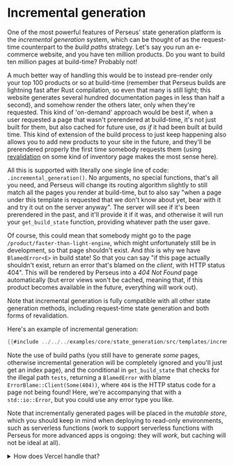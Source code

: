 # Incremental generation

One of the most powerful features of Perseus' state generation platform is the *incremental generation* system, which can be thought of as the request-time counterpart to the *build paths* strategy. Let's say you run an e-commerce website, and you have ten million products. Do you want to build ten million pages at build-time? Probably not!

A much better way of handling this would be to instead pre-render only your top 100 products or so at build-time (remember that Perseus builds are lightning fast after Rust compilation, so even that many is still light; this website generates several hundred documentation pages in less than half a second), and somehow render the others later, only when they're requested. This kind of 'on-demand' approach would be best if, when a user requested a page that wasn't prerendered at build-time, it's not just built for them, but also cached for future use, *as if* it had been built at build time. This kind of extension of the build process to just keep happening also allows you to add new products to your site in the future, and they'll be prerendered properly the first time somebody requests them (using [revalidation](:state/revalidation) on some kind of inventory page makes the most sense here).

All this is supported with literally one single line of code: `.incremental_generation()`. No arguments, no special functions, that's all you need, and Perseus will change its routing algorithm slightly to still match all the pages you render at build-time, but to also say "when a page under this template is requested that we don't know about yet, bear with it and try it out on the server anyway". The server will see if it's been prerendered in the past, and it'll provide it if it was, and otherwise it will run your `get_build_state` function, providing whatever path the user gave.

Of course, this could mean that somebody might go to the page `/product/faster-than-light-engine`, which might unfortunately still be in development, so that page shouldn't exist. And *this* is why we have `BlamedError<E>` in build state! So that you can say "if this page actually shouldn't exist, return an error that's blamed on the *client*, with HTTP status 404". This will be rendered by Perseus into a *404 Not Found* page automatically (but error views won't be cached, meaning that, if this product becomes available in the future, everything will work out).

Note that incremental generation is fully compatible with all other state generation methods, including request-time state generation and both forms of revalidation.

Here's an example of incremental generation:

```rust
{{#include ../../../examples/core/state_generation/src/templates/incremental_generation.rs}}
```

Note the use of build paths (you still have to generate *some* pages, otherwise incremental generation will be completely ignored and you'll just get an index page), and the conditional in `get_build_state` that checks for the illegal path `tests`, returning a `BlamedError` with blame `ErrorBlame::Client(Some(404))`, where `404` is the HTTP status code for a page not being found! Here, we're accompanying that with a `std::io::Error`, but you could use any error type you like.

Note that incrementally generated pages will be placed in the *mutable store*, which you should keep in mind when deploying to read-only environments, such as serverless functions (work to support serverless functions with Perseus for more advanced apps is ongoing: they will *work*, but caching will not be ideal at all).

<details>

<summary>How does Vercel handle that?</summary>

If you're from the JS world, you might be familiar with NextJS, which also supports incremental generation, but they offer a serverless function service that works with it seamlessly. Details about how this works are not public, but they seem to be using a colocated database setup to achieve this, or they may be using function-specific incremental caches (which would lead to lower performance, so this is unlikely).

You might wonder if Perseus could run in the same system. So have we, and this is an avenue we intend to explore in 2023.

</details>
